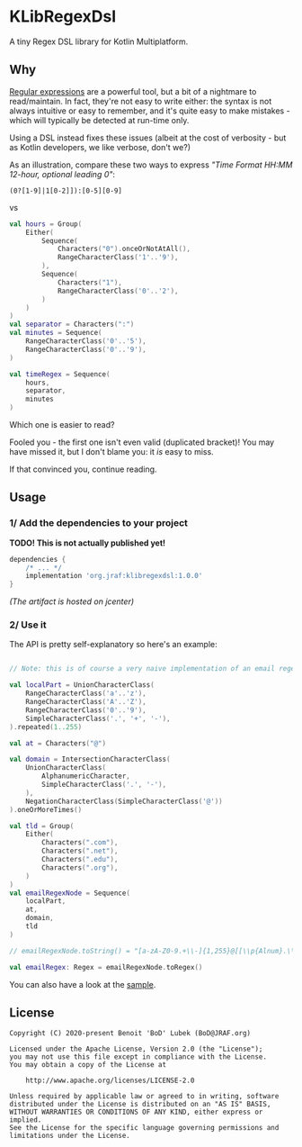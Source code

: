 # KLibRegexDsl

A tiny Regex DSL library for Kotlin Multiplatform.

## Why

[Regular expressions](https://en.wikipedia.org/wiki/Regular_expression) are a powerful tool, but a bit of a nightmare to read/maintain. In fact, they're not easy to write either: the syntax is not always intuitive or easy to remember, and it's quite easy to make mistakes - which will typically be detected at run-time only.

Using a DSL instead fixes these issues (albeit at the cost of verbosity - but as Kotlin developers, we like verbose, don't we?)

As an illustration, compare these two ways to express _"Time Format HH:MM 12-hour, optional leading 0"_:

```regexp
(0?[1-9]|1[0-2]]):[0-5][0-9]
```
vs
```kotlin
val hours = Group(
    Either(
        Sequence(
            Characters("0").onceOrNotAtAll(),
            RangeCharacterClass('1'..'9'),
        ),
        Sequence(
            Characters("1"),
            RangeCharacterClass('0'..'2'),
        )
    )
)
val separator = Characters(":")
val minutes = Sequence(
    RangeCharacterClass('0'..'5'),
    RangeCharacterClass('0'..'9'),
)

val timeRegex = Sequence(
    hours,
    separator,
    minutes
)
```
Which one is easier to read?

Fooled you - the first one isn't even valid (duplicated bracket)! You may have missed it, but I don't blame you: it _is_ easy to miss.

If that convinced you, continue reading.

## Usage
### 1/ Add the dependencies to your project

**TODO!  This is not actually published yet!**

```groovy
dependencies {
    /* ... */
    implementation 'org.jraf:klibregexdsl:1.0.0'
}
```
_(The artifact is hosted on jcenter)_



### 2/ Use it

The API is pretty self-explanatory so here's an example:

```kotlin

// Note: this is of course a very naive implementation of an email regex

val localPart = UnionCharacterClass(
    RangeCharacterClass('a'..'z'),
    RangeCharacterClass('A'..'Z'),
    RangeCharacterClass('0'..'9'),
    SimpleCharacterClass('.', '+', '-'),
).repeated(1..255)

val at = Characters("@")

val domain = IntersectionCharacterClass(
    UnionCharacterClass(
        AlphanumericCharacter,
        SimpleCharacterClass('.', '-'),
    ),
    NegationCharacterClass(SimpleCharacterClass('@'))
).oneOrMoreTimes()

val tld = Group(
    Either(
        Characters(".com"),
        Characters(".net"),
        Characters(".edu"),
        Characters(".org"),
    )
)
val emailRegexNode = Sequence(
    localPart,
    at,
    domain,
    tld
)

// emailRegexNode.toString() = "[a-zA-Z0-9.+\\-]{1,255}@[[\\p{Alnum}.\\-]&&[^@]]+(\\Q.com\\E|\\Q.net\\E|\\Q.edu\\E|\\Q.org\\E)"

val emailRegex: Regex = emailRegexNode.toRegex()

```

You can also have a look at the [sample](sample/).


## License

```
Copyright (C) 2020-present Benoit 'BoD' Lubek (BoD@JRAF.org)

Licensed under the Apache License, Version 2.0 (the "License");
you may not use this file except in compliance with the License.
You may obtain a copy of the License at

    http://www.apache.org/licenses/LICENSE-2.0

Unless required by applicable law or agreed to in writing, software
distributed under the License is distributed on an "AS IS" BASIS,
WITHOUT WARRANTIES OR CONDITIONS OF ANY KIND, either express or implied.
See the License for the specific language governing permissions and
limitations under the License.
```
